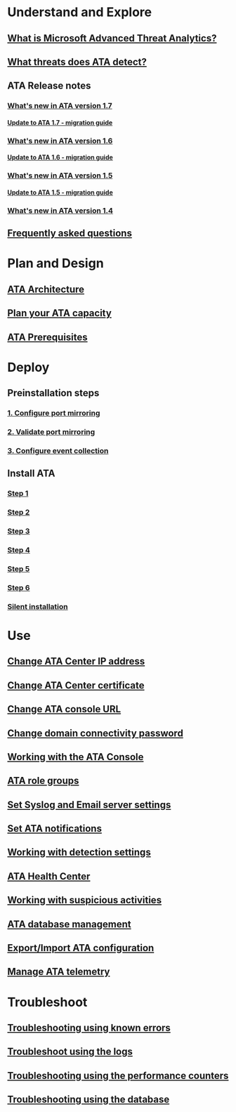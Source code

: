 # Understand and Explore
## [What is Microsoft Advanced Threat Analytics?](/advanced-threat-analytics/understand-explore/what-is-ata.md)
## [What threats does ATA detect?](/advanced-threat-analytics/understand-explore/ata-threats.md)
## ATA Release notes
### [What's new in ATA version 1.7](/advanced-threat-analytics/understand-explore/whats-new-version-1.7.md)
#### [Update to ATA 1.7 - migration guide](/advanced-threat-analytics/understand-explore/ata-update-1.7-migration-guide.md)
### [What's new in ATA version 1.6](/advanced-threat-analytics/understand-explore/whats-new-version-1.6.md)
#### [Update to ATA 1.6 - migration guide](/advanced-threat-analytics/understand-explore/ata-update-1.6-migration-guide.md)
### [What's new in ATA version 1.5](/advanced-threat-analytics/understand-explore/whats-new-version-1.5.md)
#### [Update to ATA 1.5 - migration guide](/advanced-threat-analytics/understand-explore/ata-update-1.5-migration-guide.md)
### [What's new in ATA version 1.4](/advanced-threat-analytics/understand-explore/whats-new-version-1.4.md)
## [Frequently asked questions](/advanced-threat-analytics/understand-explore/ata-technical-faq.md)
# Plan and Design
## [ATA Architecture](/advanced-threat-analytics/plan-design/ata-architecture.md)
## [Plan your ATA capacity](/advanced-threat-analytics/plan-design/ata-capacity-planning.md)
## [ATA Prerequisites](/advanced-threat-analytics/plan-design/ata-prerequisites.md)
# Deploy
## Preinstallation steps
### [1. Configure port mirroring](/advanced-threat-analytics/deploy-use/configure-port-mirroring.md)
### [2. Validate port mirroring](/advanced-threat-analytics/deploy-use/validate-port-mirroring.md)
### [3. Configure event collection](/advanced-threat-analytics/deploy-use/configure-event-collection.md)
## Install ATA
### [Step 1](/advanced-threat-analytics/deploy-use/install-ata-step1.md)
### [Step 2](/advanced-threat-analytics/deploy-use/install-ata-step2.md)
### [Step 3](/advanced-threat-analytics/deploy-use/install-ata-step3.md)
### [Step 4](/advanced-threat-analytics/deploy-use/install-ata-step4.md)
### [Step 5](/advanced-threat-analytics/deploy-use/install-ata-step5.md)
### [Step 6](/advanced-threat-analytics/deploy-use/install-ata-step6.md)
### [Silent installation](/advanced-threat-analytics/deploy-use/ata-silent-installation.md)
# Use
## [Change ATA Center IP address](/advanced-threat-analytics/deploy-use/modifying-ata-config-centerip.md)
## [Change ATA Center certificate](/advanced-threat-analytics/deploy-use/modifying-ata-config-centercert.md)
## [Change ATA console URL](/advanced-threat-analytics/deploy-use/modifying-ata-config-consoleurl.md)
## [Change domain connectivity password](/advanced-threat-analytics/deploy-use/modifying-ata-config-dcpassword.md)
## [Working with the ATA Console](/advanced-threat-analytics/deploy-use/working-with-ata-console.md)
## [ATA role groups](/advanced-threat-analytics/deploy-use/ata-role-groups.md)
## [Set Syslog and Email server settings](/advanced-threat-analytics/deploy-use/setting-syslog-email-server-settings.md)
## [Set ATA notifications](/advanced-threat-analytics/deploy-use/setting-ata-alerts.md)
## [Working with detection settings](/advanced-threat-analytics/deploy-use/working-with-detection-settings.md)
## [ATA Health Center](/advanced-threat-analytics/deploy-use/ata-health-center.md)
## [Working with suspicious activities](/advanced-threat-analytics/deploy-use/working-with-suspicious-activities.md)
## [ATA database management](/advanced-threat-analytics/deploy-use/ata-database-management.md)
## [Export/Import ATA configuration](/advanced-threat-analytics/deploy-use/ata-configuration-file.md)
## [Manage ATA telemetry](/advanced-threat-analytics/deploy-use/manage-telemetry-settings.md)
# Troubleshoot
## [Troubleshooting using known errors](troubleshooting-ata-known-errors.md)
## [Troubleshoot using the logs](troubleshooting-ata-using-logs.md)
## [Troubleshooting using the performance counters](troubleshooting-ata-using-perf-counters.md)
## [Troubleshooting using the database](troubleshooting-ata-using-ata-database.md)
